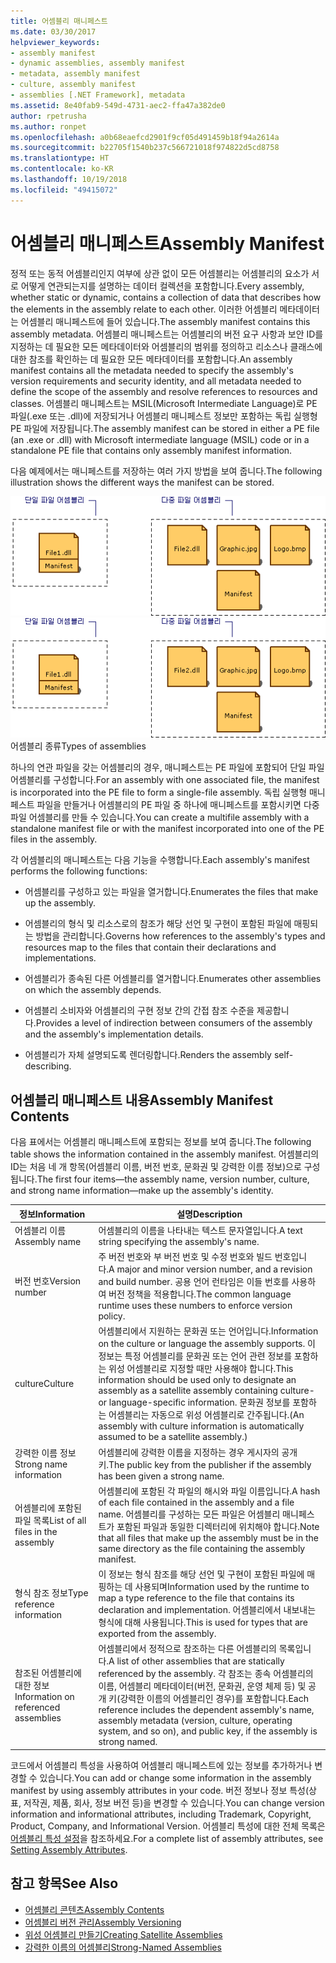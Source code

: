 ```yaml
---
title: 어셈블리 매니페스트
ms.date: 03/30/2017
helpviewer_keywords:
- assembly manifest
- dynamic assemblies, assembly manifest
- metadata, assembly manifest
- culture, assembly manifest
- assemblies [.NET Framework], metadata
ms.assetid: 8e40fab9-549d-4731-aec2-ffa47a382de0
author: rpetrusha
ms.author: ronpet
ms.openlocfilehash: a0b68eaefcd2901f9cf05d491459b18f94a2614a
ms.sourcegitcommit: b22705f1540b237c566721018f974822d5cd8758
ms.translationtype: HT
ms.contentlocale: ko-KR
ms.lasthandoff: 10/19/2018
ms.locfileid: "49415072"
---
```

# <a name="assembly-manifest"></a><span data-ttu-id="0454b-102">어셈블리 매니페스트</span><span class="sxs-lookup"><span data-stu-id="0454b-102">Assembly Manifest</span></span>
<span data-ttu-id="0454b-103">정적 또는 동적 어셈블리인지 여부에 상관 없이 모든 어셈블리는 어셈블리의 요소가 서로 어떻게 연관되는지를 설명하는 데이터 컬렉션을 포함합니다.</span><span class="sxs-lookup"><span data-stu-id="0454b-103">Every assembly, whether static or dynamic, contains a collection of data that describes how the elements in the assembly relate to each other.</span></span> <span data-ttu-id="0454b-104">이러한 어셈블리 메타데이터는 어셈블리 매니페스트에 들어 있습니다.</span><span class="sxs-lookup"><span data-stu-id="0454b-104">The assembly manifest contains this assembly metadata.</span></span> <span data-ttu-id="0454b-105">어셈블리 매니페스트는 어셈블리의 버전 요구 사항과 보안 ID를 지정하는 데 필요한 모든 메타데이터와 어셈블리의 범위를 정의하고 리소스나 클래스에 대한 참조를 확인하는 데 필요한 모든 메타데이터를 포함합니다.</span><span class="sxs-lookup"><span data-stu-id="0454b-105">An assembly manifest contains all the metadata needed to specify the assembly's version requirements and security identity, and all metadata needed to define the scope of the assembly and resolve references to resources and classes.</span></span> <span data-ttu-id="0454b-106">어셈블리 매니페스트는 MSIL(Microsoft Intermediate Language)로 PE 파일(.exe 또는 .dll)에 저장되거나 어셈블리 매니페스트 정보만 포함하는 독립 실행형 PE 파일에 저장됩니다.</span><span class="sxs-lookup"><span data-stu-id="0454b-106">The assembly manifest can be stored in either a PE file (an .exe or .dll) with Microsoft intermediate language (MSIL) code or in a standalone PE file that contains only assembly manifest information.</span></span>  
  
 <span data-ttu-id="0454b-107">다음 예제에서는 매니페스트를 저장하는 여러 가지 방법을 보여 줍니다.</span><span class="sxs-lookup"><span data-stu-id="0454b-107">The following illustration shows the different ways the manifest can be stored.</span></span>  
  
 <span data-ttu-id="0454b-108">![단일 파일 어셈블리](../../../docs/framework/app-domains/media/assemblytypes.gif "assemblytypes")</span><span class="sxs-lookup"><span data-stu-id="0454b-108">![A single&#45;file assembly](../../../docs/framework/app-domains/media/assemblytypes.gif "assemblytypes")</span></span>  
<span data-ttu-id="0454b-109">어셈블리 종류</span><span class="sxs-lookup"><span data-stu-id="0454b-109">Types of assemblies</span></span>  
  
 <span data-ttu-id="0454b-110">하나의 연관 파일을 갖는 어셈블리의 경우, 매니페스트는 PE 파일에 포함되어 단일 파일 어셈블리를 구성합니다.</span><span class="sxs-lookup"><span data-stu-id="0454b-110">For an assembly with one associated file, the manifest is incorporated into the PE file to form a single-file assembly.</span></span> <span data-ttu-id="0454b-111">독립 실행형 매니페스트 파일을 만들거나 어셈블리의 PE 파일 중 하나에 매니페스트를 포함시키면 다중 파일 어셈블리를 만들 수 있습니다.</span><span class="sxs-lookup"><span data-stu-id="0454b-111">You can create a multifile assembly with a standalone manifest file or with the manifest incorporated into one of the PE files in the assembly.</span></span>  
  
 <span data-ttu-id="0454b-112">각 어셈블리의 매니페스트는 다음 기능을 수행합니다.</span><span class="sxs-lookup"><span data-stu-id="0454b-112">Each assembly's manifest performs the following functions:</span></span>  
  
-   <span data-ttu-id="0454b-113">어셈블리를 구성하고 있는 파일을 열거합니다.</span><span class="sxs-lookup"><span data-stu-id="0454b-113">Enumerates the files that make up the assembly.</span></span>  
  
-   <span data-ttu-id="0454b-114">어셈블리의 형식 및 리소스로의 참조가 해당 선언 및 구현이 포함된 파일에 매핑되는 방법을 관리합니다.</span><span class="sxs-lookup"><span data-stu-id="0454b-114">Governs how references to the assembly's types and resources map to the files that contain their declarations and implementations.</span></span>  
  
-   <span data-ttu-id="0454b-115">어셈블리가 종속된 다른 어셈블리를 열거합니다.</span><span class="sxs-lookup"><span data-stu-id="0454b-115">Enumerates other assemblies on which the assembly depends.</span></span>  
  
-   <span data-ttu-id="0454b-116">어셈블리 소비자와 어셈블리의 구현 정보 간의 간접 참조 수준을 제공합니다.</span><span class="sxs-lookup"><span data-stu-id="0454b-116">Provides a level of indirection between consumers of the assembly and the assembly's implementation details.</span></span>  
  
-   <span data-ttu-id="0454b-117">어셈블리가 자체 설명되도록 렌더링합니다.</span><span class="sxs-lookup"><span data-stu-id="0454b-117">Renders the assembly self-describing.</span></span>  
  
## <a name="assembly-manifest-contents"></a><span data-ttu-id="0454b-118">어셈블리 매니페스트 내용</span><span class="sxs-lookup"><span data-stu-id="0454b-118">Assembly Manifest Contents</span></span>  
 <span data-ttu-id="0454b-119">다음 표에서는 어셈블리 매니페스트에 포함되는 정보를 보여 줍니다.</span><span class="sxs-lookup"><span data-stu-id="0454b-119">The following table shows the information contained in the assembly manifest.</span></span> <span data-ttu-id="0454b-120">어셈블리의 ID는 처음 네 개 항목(어셈블리 이름, 버전 번호, 문화권 및 강력한 이름 정보)으로 구성됩니다.</span><span class="sxs-lookup"><span data-stu-id="0454b-120">The first four items—the assembly name, version number, culture, and strong name information—make up the assembly's identity.</span></span>  
  
|<span data-ttu-id="0454b-121">정보</span><span class="sxs-lookup"><span data-stu-id="0454b-121">Information</span></span>|<span data-ttu-id="0454b-122">설명</span><span class="sxs-lookup"><span data-stu-id="0454b-122">Description</span></span>|  
|-----------------|-----------------|  
|<span data-ttu-id="0454b-123">어셈블리 이름</span><span class="sxs-lookup"><span data-stu-id="0454b-123">Assembly name</span></span>|<span data-ttu-id="0454b-124">어셈블리의 이름을 나타내는 텍스트 문자열입니다.</span><span class="sxs-lookup"><span data-stu-id="0454b-124">A text string specifying the assembly's name.</span></span>|  
|<span data-ttu-id="0454b-125">버전 번호</span><span class="sxs-lookup"><span data-stu-id="0454b-125">Version number</span></span>|<span data-ttu-id="0454b-126">주 버전 번호와 부 버전 번호 및 수정 번호와 빌드 번호입니다.</span><span class="sxs-lookup"><span data-stu-id="0454b-126">A major and minor version number, and a revision and build number.</span></span> <span data-ttu-id="0454b-127">공용 언어 런타임은 이들 번호를 사용하여 버전 정책을 적용합니다.</span><span class="sxs-lookup"><span data-stu-id="0454b-127">The common language runtime uses these numbers to enforce version policy.</span></span>|  
|<span data-ttu-id="0454b-128">culture</span><span class="sxs-lookup"><span data-stu-id="0454b-128">Culture</span></span>|<span data-ttu-id="0454b-129">어셈블리에서 지원하는 문화권 또는 언어입니다.</span><span class="sxs-lookup"><span data-stu-id="0454b-129">Information on the culture or language the assembly supports.</span></span> <span data-ttu-id="0454b-130">이 정보는 특정 어셈블리를 문화권 또는 언어 관련 정보를 포함하는 위성 어셈블리로 지정할 때만 사용해야 합니다.</span><span class="sxs-lookup"><span data-stu-id="0454b-130">This information should be used only to designate an assembly as a satellite assembly containing culture- or language-specific information.</span></span> <span data-ttu-id="0454b-131">문화권 정보를 포함하는 어셈블리는 자동으로 위성 어셈블리로 간주됩니다.</span><span class="sxs-lookup"><span data-stu-id="0454b-131">(An assembly with culture information is automatically assumed to be a satellite assembly.)</span></span>|  
|<span data-ttu-id="0454b-132">강력한 이름 정보</span><span class="sxs-lookup"><span data-stu-id="0454b-132">Strong name information</span></span>|<span data-ttu-id="0454b-133">어셈블리에 강력한 이름을 지정하는 경우 게시자의 공개 키.</span><span class="sxs-lookup"><span data-stu-id="0454b-133">The public key from the publisher if the assembly has been given a strong name.</span></span>|  
|<span data-ttu-id="0454b-134">어셈블리에 포함된 파일 목록</span><span class="sxs-lookup"><span data-stu-id="0454b-134">List of all files in the assembly</span></span>|<span data-ttu-id="0454b-135">어셈블리에 포함된 각 파일의 해시와 파일 이름입니다.</span><span class="sxs-lookup"><span data-stu-id="0454b-135">A hash of each file contained in the assembly and a file name.</span></span> <span data-ttu-id="0454b-136">어셈블리를 구성하는 모든 파일은 어셈블리 매니페스트가 포함된 파일과 동일한 디렉터리에 위치해야 합니다.</span><span class="sxs-lookup"><span data-stu-id="0454b-136">Note that all files that make up the assembly must be in the same directory as the file containing the assembly manifest.</span></span>|  
|<span data-ttu-id="0454b-137">형식 참조 정보</span><span class="sxs-lookup"><span data-stu-id="0454b-137">Type reference information</span></span>|<span data-ttu-id="0454b-138">이 정보는 형식 참조를 해당 선언 및 구현이 포함된 파일에 매핑하는 데 사용되며</span><span class="sxs-lookup"><span data-stu-id="0454b-138">Information used by the runtime to map a type reference to the file that contains its declaration and implementation.</span></span> <span data-ttu-id="0454b-139">어셈블리에서 내보내는 형식에 대해 사용됩니다.</span><span class="sxs-lookup"><span data-stu-id="0454b-139">This is used for types that are exported from the assembly.</span></span>|  
|<span data-ttu-id="0454b-140">참조된 어셈블리에 대한 정보</span><span class="sxs-lookup"><span data-stu-id="0454b-140">Information on referenced assemblies</span></span>|<span data-ttu-id="0454b-141">어셈블리에서 정적으로 참조하는 다른 어셈블리의 목록입니다.</span><span class="sxs-lookup"><span data-stu-id="0454b-141">A list of other assemblies that are statically referenced by the assembly.</span></span> <span data-ttu-id="0454b-142">각 참조는 종속 어셈블리의 이름, 어셈블리 메타데이터(버전, 문화권, 운영 체제 등) 및 공개 키(강력한 이름의 어셈블리인 경우)를 포함합니다.</span><span class="sxs-lookup"><span data-stu-id="0454b-142">Each reference includes the dependent assembly's name, assembly metadata (version, culture, operating system, and so on), and public key, if the assembly is strong named.</span></span>|  
  
 <span data-ttu-id="0454b-143">코드에서 어셈블리 특성을 사용하여 어셈블리 매니페스트에 있는 정보를 추가하거나 변경할 수 있습니다.</span><span class="sxs-lookup"><span data-stu-id="0454b-143">You can add or change some information in the assembly manifest by using assembly attributes in your code.</span></span> <span data-ttu-id="0454b-144">버전 정보나 정보 특성(상표, 저작권, 제품, 회사, 정보 버전 등)을 변경할 수 있습니다.</span><span class="sxs-lookup"><span data-stu-id="0454b-144">You can change version information and informational attributes, including Trademark, Copyright, Product, Company, and Informational Version.</span></span> <span data-ttu-id="0454b-145">어셈블리 특성에 대한 전체 목록은 [어셈블리 특성 설정](../../../docs/framework/app-domains/set-assembly-attributes.md)을 참조하세요.</span><span class="sxs-lookup"><span data-stu-id="0454b-145">For a complete list of assembly attributes, see [Setting Assembly Attributes](../../../docs/framework/app-domains/set-assembly-attributes.md).</span></span>  
  
## <a name="see-also"></a><span data-ttu-id="0454b-146">참고 항목</span><span class="sxs-lookup"><span data-stu-id="0454b-146">See Also</span></span>  
- [<span data-ttu-id="0454b-147">어셈블리 콘텐츠</span><span class="sxs-lookup"><span data-stu-id="0454b-147">Assembly Contents</span></span>](../../../docs/framework/app-domains/assembly-contents.md)  
- [<span data-ttu-id="0454b-148">어셈블리 버전 관리</span><span class="sxs-lookup"><span data-stu-id="0454b-148">Assembly Versioning</span></span>](../../../docs/framework/app-domains/assembly-versioning.md)  
- [<span data-ttu-id="0454b-149">위성 어셈블리 만들기</span><span class="sxs-lookup"><span data-stu-id="0454b-149">Creating Satellite Assemblies</span></span>](../../../docs/framework/resources/creating-satellite-assemblies-for-desktop-apps.md)  
- [<span data-ttu-id="0454b-150">강력한 이름의 어셈블리</span><span class="sxs-lookup"><span data-stu-id="0454b-150">Strong-Named Assemblies</span></span>](../../../docs/framework/app-domains/strong-named-assemblies.md)
